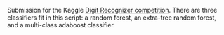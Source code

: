 Submission for the Kaggle [Digit Recognizer competition](http://www.kaggle.com/c/digit-recognizer). There are three classifiers fit in this script: a random forest, an extra-tree random forest, and a multi-class adaboost classifier.
